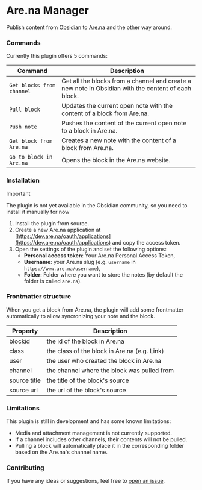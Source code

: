 # Are.na Manager

Publish content from [Obsidian](https://obsidian.md) to [Are.na](https://www.are.na) and the other way around.

### Commands

Currently this plugin offers 5 commands:

| Command                   | Description                                                                                         |
| ------------------------- | --------------------------------------------------------------------------------------------------- |
| `Get blocks from channel` | Get all the blocks from a channel and create a new note in Obsidian with the content of each block. |
| `Pull block`              | Updates the current open note with the content of a block from Are.na.                              |
| `Push note`               | Pushes the content of the current open note to a block in Are.na.                                   |
| `Get block from Are.na`   | Creates a new note with the content of a block from Are.na.                                         |
| `Go to block in Are.na`   | Opens the block in the Are.na website.                                                              |

### Installation

> [!IMPORTANT]  
> The plugin is not yet available in the Obsidian community, so you need to install it manually for now

1. Install the plugin from source.
2. Create a new Are.na application at [https://dev.are.na/oauth/applications](https://dev.are.na/oauth/applications) and copy the access token.
3. Open the settings of the plugin and set the following options:
    - **Personal access token**: Your Are.na Personal Access Token,
    - **Username**: your Are.na slug (e.g. `username` in `https://www.are.na/username`),
    - **Folder**: Folder where you want to store the notes (by default the folder is called `are.na`).

### Frontmatter structure

When you get a block from Are.na, the plugin will add some frontmatter automatically to allow syncronizing your note and the block.

| Property     | Description                                  |
| ------------ | -------------------------------------------- |
| blockid      | the id of the block in Are.na                |
| class        | the class of the block in Are.na (e.g. Link) |
| user         | the user who created the block in Are.na     |
| channel      | the channel where the block was pulled from  |
| source title | the title of the block's source              |
| source url   | the url of the block's source                |

### Limitations

This plugin is still in development and has some known limitations:

-   Media and attachment management is not currently supported.
-   If a channel includes other channels, their contents will not be pulled.
-   Pulling a block will automatically place it in the corresponding folder based on the Are.na's channel name.

### Contributing

If you have any ideas or suggestions, feel free to [open an issue](https://github.com/javierarce/arena-manager/issues).

